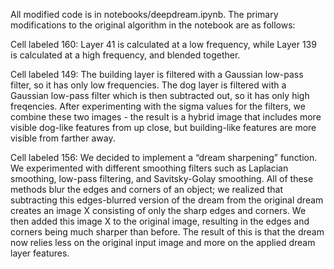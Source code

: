 All modified code is in notebooks/deepdream.ipynb. The primary modifications to the original algorithm in the notebook are as follows:

Cell labeled 160: Layer 41 is calculated at a low frequency, while Layer 139 is calculated at a high frequency, and blended together.

Cell labeled 149: The building layer is filtered with a Gaussian low-pass filter, so it has only low frequencies. The dog layer is filtered with a Gaussian low-pass filter which is then subtracted out, so it has only high freqencies. After experimenting with the sigma values for the filters, we combine these two images - the result is a hybrid image that includes more visible dog-like features from up close, but building-like features are more visible from farther away.

Cell labeled 156: We decided to implement a “dream sharpening” function. We experimented with different smoothing filters such as Laplacian smoothing, low-pass filtering, and Savitsky-Golay smoothing. All of these methods blur the edges and corners of an object; we realized that subtracting this edges-blurred version of the dream from the original dream creates an image X consisting of only the sharp edges and corners. We then added this image X to the original image, resulting in the edges and corners being much sharper than before. The result of this is that the dream now relies less on the original input image and more on the applied dream layer features.
